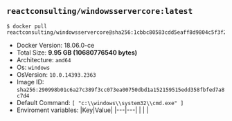 ## `reactconsulting/windowsservercore:latest`
```console
$ docker pull reactconsulting/windowsservercore@sha256:1cbbc80583cdd5eaff8d9804c5f3f2b618365b84142a894f83a0bb96973ec23e
```
- Docker Version: 18.06.0-ce
- Total Size: **9.95 GB (10680776540 bytes)** 
- Architecture: `amd64`
- Os: `windows`
- OsVersion: `10.0.14393.2363`
- Image ID: `sha256:290998b01c6a27c389f3cc073ea00750dbd1a152159515edd358fbfed7a8c7d4`
- Default Command: `[ "c:\\windows\\system32\\cmd.exe" ]`
- Enviroment variables:
    |Key|Value|
    |---|---|
    | | |

